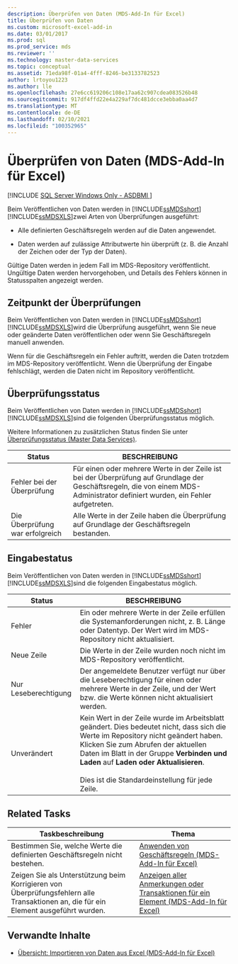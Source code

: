 ```yaml
---
description: Überprüfen von Daten (MDS-Add-In für Excel)
title: Überprüfen von Daten
ms.custom: microsoft-excel-add-in
ms.date: 03/01/2017
ms.prod: sql
ms.prod_service: mds
ms.reviewer: ''
ms.technology: master-data-services
ms.topic: conceptual
ms.assetid: 71eda98f-01a4-4fff-8246-be3133782523
author: lrtoyou1223
ms.author: lle
ms.openlocfilehash: 27e6cc619206c108e17aa62c907cdea083526b48
ms.sourcegitcommit: 917df4ffd22e4a229af7dc481dcce3ebba0aa4d7
ms.translationtype: MT
ms.contentlocale: de-DE
ms.lasthandoff: 02/10/2021
ms.locfileid: "100352965"
---
```

# <a name="validating-data-mds-add-in-for-excel"></a>Überprüfen von Daten (MDS-Add-In für Excel)

[!INCLUDE [SQL Server Windows Only - ASDBMI ](../../includes/applies-to-version/sql-windows-only-asdbmi.md)]

  Beim Veröffentlichen von Daten werden in [!INCLUDE[ssMDSshort](../../includes/ssmdsshort-md.md)][!INCLUDE[ssMDSXLS](../../includes/ssmdsxls-md.md)]zwei Arten von Überprüfungen ausgeführt:  
  
-   Alle definierten Geschäftsregeln werden auf die Daten angewendet.  
  
-   Daten werden auf zulässige Attributwerte hin überprüft (z. B. die Anzahl der Zeichen oder der Typ der Daten).  
  
 Gültige Daten werden in jedem Fall im MDS-Repository veröffentlicht. Ungültige Daten werden hervorgehoben, und Details des Fehlers können in Statusspalten angezeigt werden.  
  
## <a name="when-validation-occurs"></a>Zeitpunkt der Überprüfungen  
 Beim Veröffentlichen von Daten werden in [!INCLUDE[ssMDSshort](../../includes/ssmdsshort-md.md)] [!INCLUDE[ssMDSXLS](../../includes/ssmdsxls-md.md)]wird die Überprüfung ausgeführt, wenn Sie neue oder geänderte Daten veröffentlichen oder wenn Sie Geschäftsregeln manuell anwenden.  
  
 Wenn für die Geschäftsregeln ein Fehler auftritt, werden die Daten trotzdem im MDS-Repository veröffentlicht. Wenn die Überprüfung der Eingabe fehlschlägt, werden die Daten nicht im Repository veröffentlicht.  
  
## <a name="validation-statuses"></a>Überprüfungsstatus  
 Beim Veröffentlichen von Daten werden in [!INCLUDE[ssMDSshort](../../includes/ssmdsshort-md.md)][!INCLUDE[ssMDSXLS](../../includes/ssmdsxls-md.md)]sind die folgenden Überprüfungsstatus möglich.  
  
 Weitere Informationen zu zusätzlichen Status finden Sie unter [Überprüfungsstatus &#40;Master Data Services&#41;](../../master-data-services/validation-statuses-master-data-services.md).  
  
|Status|BESCHREIBUNG|  
|------------|-----------------|  
|Fehler bei der Überprüfung|Für einen oder mehrere Werte in der Zeile ist bei der Überprüfung auf Grundlage der Geschäftsregeln, die von einem MDS-Administrator definiert wurden, ein Fehler aufgetreten.|  
|Die Überprüfung war erfolgreich|Alle Werte in der Zeile haben die Überprüfung auf Grundlage der Geschäftsregeln bestanden.|  
  
## <a name="input-statuses"></a>Eingabestatus  
 Beim Veröffentlichen von Daten werden in [!INCLUDE[ssMDSshort](../../includes/ssmdsshort-md.md)][!INCLUDE[ssMDSXLS](../../includes/ssmdsxls-md.md)]sind die folgenden Eingabestatus möglich.  
  
|Status|BESCHREIBUNG|  
|------------|-----------------|  
|Fehler|Ein oder mehrere Werte in der Zeile erfüllen die Systemanforderungen nicht, z. B. Länge oder Datentyp. Der Wert wird im MDS-Repository nicht aktualisiert.|  
|Neue Zeile|Die Werte in der Zeile wurden noch nicht im MDS-Repository veröffentlicht.|  
|Nur Leseberechtigung|Der angemeldete Benutzer verfügt nur über die Leseberechtigung für einen oder mehrere Werte in der Zeile, und der Wert bzw. die Werte können nicht aktualisiert werden.|  
|Unverändert|Kein Wert in der Zeile wurde im Arbeitsblatt geändert. Dies bedeutet nicht, dass sich die Werte im Repository nicht geändert haben. Klicken Sie zum Abrufen der aktuellen Daten im Blatt in der Gruppe **Verbinden und Laden** auf **Laden oder Aktualisieren**.<br /><br /> Dies ist die Standardeinstellung für jede Zeile.|  
  
## <a name="related-tasks"></a>Related Tasks  
  
|Taskbeschreibung|Thema|  
|----------------------|-----------|  
|Bestimmen Sie, welche Werte die definierten Geschäftsregeln nicht bestehen.|[Anwenden von Geschäftsregeln &#40;MDS-Add-In für Excel&#41;](../../master-data-services/microsoft-excel-add-in/apply-business-rules-mds-add-in-for-excel.md)|  
|Zeigen Sie als Unterstützung beim Korrigieren von Überprüfungsfehlern alle Transaktionen an, die für ein Element ausgeführt wurden.|[Anzeigen aller Anmerkungen oder Transaktionen für ein Element &#40;MDS-Add-In für Excel&#41;](../../master-data-services/microsoft-excel-add-in/view-all-annotations-or-transactions-for-a-member-mds-add-in-for-excel.md)|  
  
## <a name="related-content"></a>Verwandte Inhalte  
  
-   [Übersicht: Importieren von Daten aus Excel &#40;MDS-Add-In für Excel&#41;](../../master-data-services/microsoft-excel-add-in/overview-importing-data-from-excel-mds-add-in-for-excel.md)  
  
  
